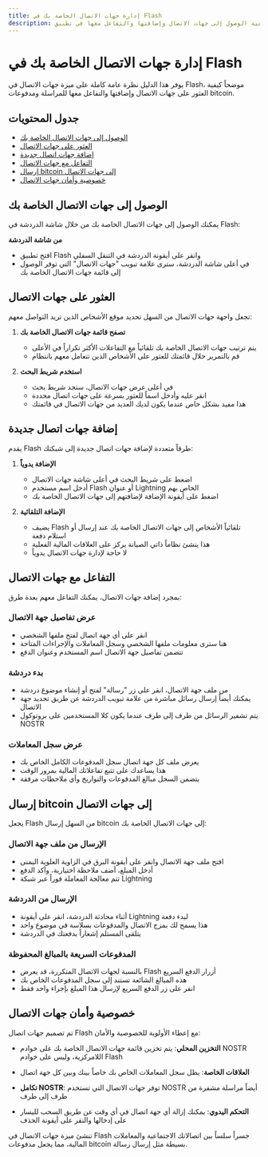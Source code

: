 ```yaml
---
title: إدارة جهات الاتصال الخاصة بك في Flash
description: تعلم كيفية الوصول إلى جهات الاتصال وإضافتها والتفاعل معها في تطبيق Flash
---
```


# إدارة جهات الاتصال الخاصة بك في Flash

يوفر هذا الدليل نظرة عامة كاملة على ميزة جهات الاتصال في Flash، موضحاً كيفية العثور على جهات الاتصال وإضافتها والتفاعل معها للمراسلة ومدفوعات bitcoin.

## جدول المحتويات

-   [الوصول إلى جهات الاتصال الخاصة بك](#الوصول-إلى-جهات-الاتصال-الخاصة-بك)
-   [العثور على جهات الاتصال](#العثور-على-جهات-الاتصال)
-   [إضافة جهات اتصال جديدة](#إضافة-جهات-اتصال-جديدة)
-   [التفاعل مع جهات الاتصال](#التفاعل-مع-جهات-الاتصال)
-   [إرسال bitcoin إلى جهات الاتصال](#إرسال-bitcoin-إلى-جهات-الاتصال)
-   [خصوصية وأمان جهات الاتصال](#خصوصية-وأمان-جهات-الاتصال)

## الوصول إلى جهات الاتصال الخاصة بك

يمكنك الوصول إلى جهات الاتصال الخاصة بك من خلال شاشة الدردشة في Flash:

**من شاشة الدردشة**

-   افتح تطبيق Flash وانقر على أيقونة الدردشة في التنقل السفلي
-   في أعلى شاشة الدردشة، سترى علامة تبويب "جهات الاتصال" التي توفر الوصول إلى قائمة جهات الاتصال الخاصة بك

## العثور على جهات الاتصال

تجعل واجهة جهات الاتصال من السهل تحديد موقع الأشخاص الذين تريد التواصل معهم:

1. **تصفح قائمة جهات الاتصال الخاصة بك**

    - يتم ترتيب جهات الاتصال الخاصة بك تلقائياً مع التفاعلات الأكثر تكراراً في الأعلى
    - قم بالتمرير خلال قائمتك للعثور على الأشخاص الذين تتعامل معهم بانتظام

2. **استخدم شريط البحث**
    - في أعلى عرض جهات الاتصال، ستجد شريط بحث
    - انقر عليه وأدخل اسماً للعثور بسرعة على جهات اتصال محددة
    - هذا مفيد بشكل خاص عندما يكون لديك العديد من جهات الاتصال في قائمتك

## إضافة جهات اتصال جديدة

يقدم Flash طرقاً متعددة لإضافة جهات اتصال جديدة إلى شبكتك:

1. **الإضافة يدوياً**

    - اضغط على شريط البحث في أعلى شاشة جهات الاتصال
    - أدخل اسم مستخدم Flash أو عنوان Lightning الخاص بهم
    - اضغط على أيقونة الإضافة لإضافتهم إلى جهات الاتصال الخاصة بك

2. **الإضافة التلقائية**
    - يضيف Flash تلقائياً الأشخاص إلى جهات الاتصال الخاصة بك عند إرسال أو استلام دفعة
    - هذا ينشئ نظاماً ذاتي الصيانة يركز على العلاقات المالية الفعلية
    - لا حاجة لإدارة جهات الاتصال يدوياً

## التفاعل مع جهات الاتصال

بمجرد إضافة جهات الاتصال، يمكنك التفاعل معهم بعدة طرق:

### عرض تفاصيل جهة الاتصال

-   انقر على أي جهة اتصال لفتح ملفها الشخصي
-   هنا سترى معلومات ملفها الشخصي وسجل المعاملات والإجراءات المتاحة
-   تتضمن تفاصيل جهة الاتصال اسم المستخدم وعنوان الدفع

### بدء دردشة

-   من ملف جهة الاتصال، انقر على زر "رسالة" لفتح أو إنشاء موضوع دردشة
-   يمكنك أيضاً إرسال رسائل مباشرة من علامة تبويب الدردشة عن طريق تحديد جهة الاتصال
-   يتم تشفير الرسائل من طرف إلى طرف عندما يكون كلا المستخدمين على بروتوكول NOSTR

### عرض سجل المعاملات

-   يعرض ملف كل جهة اتصال سجل المدفوعات الكامل الخاص بك
-   هذا يساعدك على تتبع تفاعلاتك المالية بمرور الوقت
-   يتضمن السجل مبالغ المدفوعات والتواريخ وأي ملاحظات مرفقة

## إرسال bitcoin إلى جهات الاتصال

يجعل Flash من السهل إرسال bitcoin إلى جهات الاتصال الخاصة بك:

### الإرسال من ملف جهة الاتصال

-   افتح ملف جهة الاتصال وانقر على أيقونة البرق في الزاوية العلوية اليمنى
-   أدخل المبلغ، أضف ملاحظة اختيارية، وأكد الدفع
-   تتم معالجة المعاملة فوراً عبر شبكة Lightning

### الإرسال من الدردشة

-   أثناء محادثة الدردشة، انقر على أيقونة Lightning لبدء دفعة
-   هذا يسمح لك بمزج الاتصال والمدفوعات بسلاسة في موضوع واحد
-   يتلقى المستلم إشعاراً بدفعتك في الدردشة

### المدفوعات السريعة بالمبالغ المحفوظة

-   بالنسبة لجهات الاتصال المتكررة، قد يعرض Flash أزرار الدفع السريع
-   هذه المبالغ الشائعة تستند إلى سجل المدفوعات الخاص بك
-   انقر على زر الدفع السريع لإرسال هذا المبلغ بإجراء واحد فقط

## خصوصية وأمان جهات الاتصال

تم تصميم جهات اتصال Flash مع إعطاء الأولوية للخصوصية والأمان:

-   **التخزين المحلي**: يتم تخزين قائمة جهات الاتصال الخاصة بك على خوادم NOSTR اللامركزية، وليس على خوادم Flash

-   **العلاقات الخاصة**: يظل سجل المعاملات الخاص بك خاصاً بينك وبين كل جهة اتصال

-   **تكامل NOSTR**: توفر جهات الاتصال التي تستخدم NOSTR أيضاً مراسلة مشفرة من طرف إلى طرف

-   **التحكم اليدوي**: يمكنك إزالة أي جهة اتصال في أي وقت عن طريق السحب لليسار على إدخالها والنقر على أيقونة الحذف

تنشئ ميزة جهات الاتصال في Flash جسراً سلساً بين اتصالاتك الاجتماعية والمعاملات المالية، مما يجعل مدفوعات bitcoin بسيطة مثل إرسال رسالة.